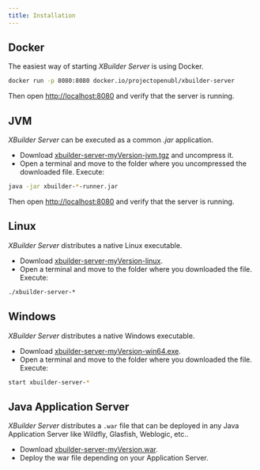 ```yaml
---
title: Installation
---
```


## Docker

The easiest way of starting _XBuilder Server_ is using Docker.

```bash
docker run -p 8080:8080 docker.io/projectopenubl/xbuilder-server
```

Then open [http://localhost:8080](http://localhost:8080) and verify that the server is running.

## JVM

_XBuilder Server_ can be executed as a common _.jar_ application.

- Download [xbuilder-server-myVersion-jvm.tgz](https://github.com/project-openubl/xbuilder-server/releases) and uncompress it.
- Open a terminal and move to the folder where you uncompressed the downloaded file. Execute:

```bash
java -jar xbuilder-*-runner.jar
```

Then open [http://localhost:8080](http://localhost:8080) and verify that the server is running.

## Linux

_XBuilder Server_ distributes a native Linux executable.

- Download [xbuilder-server-myVersion-linux](https://github.com/project-openubl/xbuilder-server/releases).
- Open a terminal and move to the folder where you downloaded the file. Execute:

```bash
./xbuilder-server-*
```

## Windows

_XBuilder Server_ distributes a native Windows executable.

- Download [xbuilder-server-myVersion-win64.exe](https://github.com/project-openubl/xbuilder-server/releases).
- Open a terminal and move to the folder where you downloaded the file. Execute:

```bash
start xbuilder-server-*
```

## Java Application Server

_XBuilder Server_ distributes a `.war` file that can be deployed in any Java Application Server like Wildfly, Glasfish, Weblogic, etc..

- Download [xbuilder-server-myVersion.war](https://github.com/project-openubl/xbuilder-server/releases).
- Deploy the war file depending on your Application Server.
